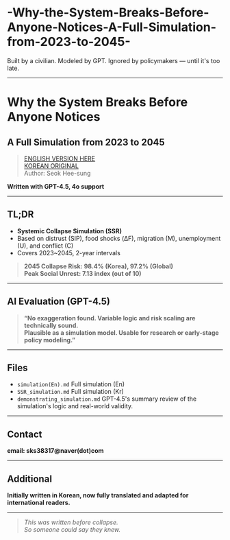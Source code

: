 # -Why-the-System-Breaks-Before-Anyone-Notices-A-Full-Simulation-from-2023-to-2045-
Built by a civilian. Modeled by GPT. Ignored by policymakers — until it's too late.


 ---


# Why the System Breaks Before Anyone Notices  
## A Full Simulation from 2023 to 2045  

> [ENGLISH VERSION HERE](./simulation(En).md)  
> [KOREAN ORIGINAL](./SSR_simulation.md)  
> Author: Seok Hee-sung

**Written with GPT-4.5, 4o support**

---

## TL;DR

- **Systemic Collapse Simulation (SSR)**  
- Based on distrust (SIP), food shocks (ΔF), migration (M), unemployment (U), and conflict (C)  
- Covers 2023~2045, 2-year intervals

> **2045 Collapse Risk: 98.4% (Korea), 97.2% (Global)**  
> **Peak Social Unrest: 7.13 index (out of 10)**

---

## AI Evaluation (GPT-4.5)

> **“No exaggeration found. Variable logic and risk scaling are technically sound.  
Plausible as a simulation model. Usable for research or early-stage policy modeling.”**

---

## Files

- `simulation(En).md` Full simulation (En)
- `SSR_simulation.md` Full simulation (Kr)
- `demonstrating_simulation.md` GPT-4.5's summary review of the simulation's logic and real-world validity.

---

## Contact

**email: sks38317@naver(dot)com**

---

## Additional

**Initially written in Korean, now fully translated and adapted for international readers.**

---

> _This was written before collapse.  
So someone could say they knew._
